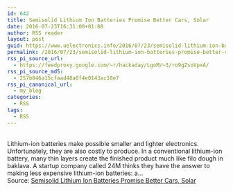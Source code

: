 ```yaml
---
id: 642
title: Semisolid Lithium Ion Batteries Promise Better Cars, Solar
date: 2016-07-23T16:31:00+01:00
author: RSS reader
layout: post
guid: https://www.uelectronics.info/2016/07/23/semisolid-lithium-ion-batteries-promise-better-cars-solar/
permalink: /2016/07/23/semisolid-lithium-ion-batteries-promise-better-cars-solar/
rss_pi_source_url:
  - https://feedproxy.google.com/~r/hackaday/LgoM/~3/ro9gZsoVpxA/
rss_pi_source_md5:
  - 257b846a15cfaad48a0f4e0143ac10e7
rss_pi_canonical_url:
  - my_blog
categories:
  - RSS
tags:
  - RSS
---
```

&#013;  
Lithium-ion batteries make possible smaller and lighter electronics. Unfortunately, they are also costly to produce. In a conventional lithium-ion battery, many thin layers create the finished product much like filo dough in baklava. A startup company called 24M thinks they have the answer to making less expensive lithium-ion batteries: a…&#013;  
Source: <a href="https://feedproxy.google.com/~r/hackaday/LgoM/~3/ro9gZsoVpxA/" target="_blank">Semisolid Lithium Ion Batteries Promise Better Cars, Solar</a>